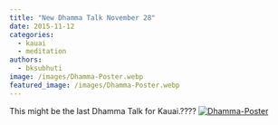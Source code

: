 ```yaml
---
title: "New Dhamma Talk November 28"
date: 2015-11-12
categories: 
  - kauai
  - meditation
authors: 
  - bksubhuti
image: /images/Dhamma-Poster.webp
featured_image: /images/Dhamma-Poster.webp
---
```


This might be the last Dhamma Talk for Kauai.???? [![Dhamma-Poster](/images/Dhamma-Poster.webp)](/images/2015/11/Dhamma-Poster.webp)